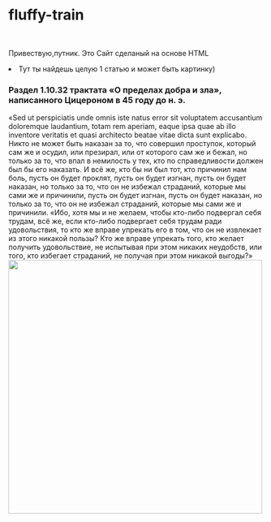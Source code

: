 # fluffy-train
﻿<!DOCTYPE html>

<html lang="en" xmlns="http://www.w3.org/1999/xhtml">
<head>
    <meta charset="utf-8" />
    <title>Страница 13.09.2025</title>
</head>
<body>
    <p>Привествую,путник. Это Сайт сделаный на основе HTML</p>
    <li>Тут ты найдешь целую 1 статью и может быть картинку)</li>
    <h3>Раздел 1.10.32 трактата «О пределах добра и зла», написанного Цицероном в 45 году до н. э.</h3>
    «Sed ut perspiciatis unde omnis iste natus error sit voluptatem accusantium doloremque laudantium, totam rem aperiam, eaque ipsa quae ab illo inventore veritatis et quasi architecto beatae vitae dicta sunt explicabo.
    Никто не может быть наказан за то, что совершил проступок, который сам же и осудил, или презирал, или от которого сам же и бежал, но только за то, что впал в немилость у тех, кто по справедливости должен был бы его наказать. 
    И всё же, кто бы ни был тот, кто причинил нам боль, пусть он будет проклят, пусть он будет изгнан, пусть он будет наказан, но только за то, что он не избежал страданий, которые мы сами же и причинили, пусть он будет изгнан, пусть
    он будет наказан, но только за то, что он не избежал страданий, которые мы сами же и причинили. «Ибо, хотя мы и не желаем, чтобы кто-либо подвергал себя трудам, всё же, если кто-либо подвергает себя трудам ради удовольствия, то кто же вправе
    упрекать его в том, что он не извлекает из этого никакой пользы? Кто же вправе упрекать того, кто желает получить удовольствие, не испытывая при этом никаких неудобств, или того, кто избегает страданий, не получая при этом никакой выгоды?»
    <br /><img src ="https://i.pinimg.com/originals/e6/40/45/e640451efa57b4adc25d134b2328ee3d.jpg" alr ="рис 1" width="500" height="500"/>
</body>
</html>
